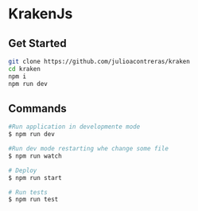 # KrakenJs

## Get Started

``` bash
git clone https://github.com/julioacontreras/kraken
cd kraken
npm i
npm run dev
```

## Commands

``` bash
#Run application in developmente mode
$ npm run dev

#Run dev mode restarting whe change some file
$ npm run watch

# Deploy
$ npm run start

# Run tests
$ npm run test
```
